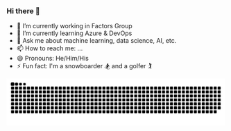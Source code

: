 ### Hi there 👋

<!--
**k3agan/k3agan** is a ✨ _special_ ✨ repository because its `README.md` (this file) appears on your GitHub profile.

Here are some ideas to get you started:
-->

- 🔭 I’m currently working in Factors Group
- 🌱 I’m currently learning Azure & DevOps
- 💬 Ask me about machine learning, data science, AI, etc.
- 📫 How to reach me: ...
- 😄 Pronouns: He/Him/His
- ⚡ Fun fact: I'm a snowboarder 🏂 and a golfer 🏌️

![](https://raw.githubusercontent.com/Platane/snk/output/github-contribution-grid-snake.svg)